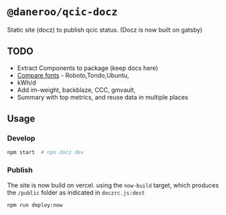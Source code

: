 # `@daneroo/qcic-docz`

Static site (docz) to publish qcic status. (Docz is now built on gatsby)

## TODO

- Extract Components to package (keep docs here)
- [Compare fonts](http://classic.typetester.org/) - Roboto,Tondo,Ubuntu,
- kWh/d
- Add im-weight, backblaze, CCC, gmvault,
- Summary with top metrics, and reuse data in multiple places

## Usage

### Develop

```bash
npm start  # npx docz dev
```

### Publish

The site is now build on vercel. using the `now-build` target,
which produces the `/public` folder as indicated in `doczrc.js:dest`

```bash
npm run deploy:now
```
